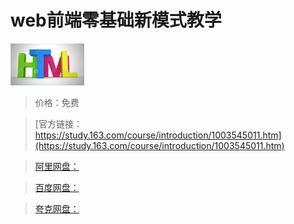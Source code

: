 # web前端零基础新模式教学

![img](../../../assets/study163/free/6632200262675998034.png)

> 价格：免费

> [官方链接：https://study.163.com/course/introduction/1003545011.htm](https://study.163.com/course/introduction/1003545011.htm)

> [阿里网盘：]()

> [百度网盘：]()

> [夸克网盘：]()
